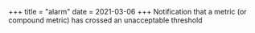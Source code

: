 +++
title = "alarm"
date = 2021-03-06
+++
Notification that a metric (or compound metric) has crossed an unacceptable threshold

